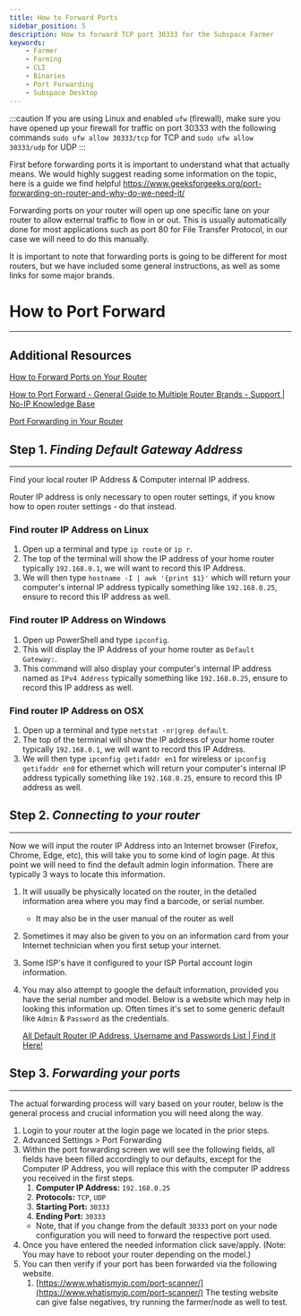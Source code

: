 ```yaml
---
title: How to Forward Ports
sidebar_position: 5
description: How to forward TCP port 30333 for the Subspace Farmer
keywords:
    - Farmer
    - Farming
    - CLI
    - Binaries
    - Port Forwarding
    - Subspace Desktop
---
```


:::caution
If you are using Linux and enabled `ufw` (firewall), make sure you have opened up your firewall for traffic on port 30333 with the following commands `sudo ufw allow 30333/tcp` for TCP and `sudo ufw allow 30333/udp` for UDP
:::

First before forwarding ports it is important to understand what that actually means. We would highly suggest reading some information on the topic, here is a guide we find helpful https://www.geeksforgeeks.org/port-forwarding-on-router-and-why-do-we-need-it/

Forwarding ports on your router will open up one specific lane on your router to allow external traffic to flow in or out. This is usually automatically done for most applications such as port 80 for File Transfer Protocol, in our case we will need to do this manually.

It is important to note that forwarding ports is going to be different for most routers, but we have included some general instructions, as well as some links for some major brands.


# How to Port Forward
---
## Additional Resources

[How to Forward Ports on Your Router](https://www.lifewire.com/how-to-port-forward-4163829)

[How to Port Forward - General Guide to Multiple Router Brands - Support | No-IP Knowledge Base](https://www.noip.com/support/knowledgebase/general-port-forwarding-guide/)

[Port Forwarding in Your Router](https://portforward.com/how-to-port-forward/)

## Step 1. *Finding Default Gateway Address*
---
Find your local router IP Address & Computer internal IP address.

Router IP address is only necessary to open router settings, if you know how to open router settings - do that instead.

### Find router IP Address on Linux
1. Open up a terminal and type `ip route` or `ip r`.
2. The top of the terminal will show the IP address of your home router typically `192.168.0.1`, we will want to record this IP Address.
3. We will then type `hostname -I | awk '{print $1}'` which will return your computer's internal IP address typically something like `192.168.0.25`, ensure to record this IP address as well.

### Find router IP Address on Windows
1. Open up PowerShell and type `ipconfig`.
2. This will display the IP Address of your home router as `Default Gateway:`.
3. This command will also display your computer's internal IP address named as `IPv4 Address` typically something like `192.168.0.25`, ensure to record this IP address as well.

### Find router IP Address on OSX
1. Open up a terminal and type `netstat -nr|grep default`.
2. The top of the terminal will show the IP address of your home router typically `192.168.0.1`, we will want to record this IP Address.
3. We will then type `ipconfig getifaddr en1` for wireless or `ipconfig getifaddr en0` for ethernet which will return your computer's internal IP address typically something like `192.168.0.25`, ensure to record this IP address as well.

## Step 2. *Connecting to your router*
---
Now we will input the router IP Address into an Internet browser (Firefox, Chrome, Edge, etc), this will take you to some kind of login page. At this point we will need to find the default admin login information. There are typically 3 ways to locate this information.

1. It will usually be physically located on the router, in the detailed information area where you may find a barcode, or serial number.
    * It may also be in the user manual of the router as well
2. Sometimes it may also be given to you on an information card from your Internet technician when you first setup your internet.
3. Some ISP's have it configured to your ISP Portal account login information.
4. You may also attempt to google the default information, provided you have the serial number and model. Below is a website which may help in looking this information up. Often times it's set to some generic default like `Admin` & `Password` as the credentials.

    [All Default Router IP Address, Username and Passwords List | Find it Here!](https://routerslogin.com/all/default-router-list)

## Step 3. *Forwarding your ports*
---
The actual forwarding process will vary based on your router, below is the general process and crucial information you will need along the way.

1. Login to your router at the login page we located in the prior steps.
2. Advanced Settings > Port Forwarding
3. Within the port forwarding screen we will see the following fields, all fields have been filled accordingly to our defaults, except for the Computer IP Address, you will replace this with the computer IP address you received in the first steps.
    1. **Computer IP Address:** `192.168.0.25`
    2. **Protocols:** `TCP`, `UDP`
    3. **Starting Port:** `30333`
    4. **Ending Port:** `30333`
    * Note, that if you change from the default `30333` port on your node configuration you will need to forward the respective port used.
4. Once you have entered the needed information click save/apply. (Note: You may have to reboot your router depending on the model.)
5. You can then verify if your port has been forwarded via the following website.
    1. [https://www.whatismyip.com/port-scanner/](https://www.whatismyip.com/port-scanner/)
      The testing website can give false negatives, try running the farmer/node as well to test.
